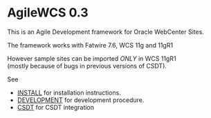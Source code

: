 # AgileWCS 0.3

This is an Agile Development framework for Oracle WebCenter Sites.

The framework works with Fatwire 7.6, WCS 11g and 11gR1

However sample sites can be imported  *ONLY* in WCS 11gR1  
(mostly because of bugs in previous versions of CSDT).

See 
- [INSTALL](/sciabarra/AgileWCS/INSTALL.md) for installation instructions.
- [DEVELOPMENT](/sciabarra/AgileWCS/DEVELOPMENT.md) for development procedure.
- [CSDT](/sciabarra/AgileWCS/CSDT.md) for CSDT integration
